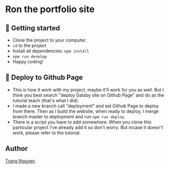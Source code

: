 # Ron the portfolio site

## 🎉 Getting started
- Clone the project to your computer.
- `cd` to the project
- Install all dependencies: `npm install`
- `npm run develop`
- Happy coding!

## 👏 Deploy to Github Page
- This is how it work with my project, maybe it'll work for you as well. But I think you best search "deploy Gatsby site on Github Page" and do as the tutorial teach (that's what I did).
- I made a new branch call "deployment" and set Github Page to deploy from there. Then as I build the website, when ready to deploy, I merge branch master to deployment and run `npm run deploy`. 
- There is a script you have to add somewhere. When you clone this particular project I've already add it so don't worry. But incase it doesn't work, please refer to the tutorial.

## Author
[Trang Nguyen](https://trang17.github.io).
